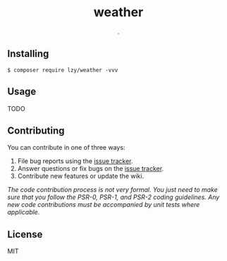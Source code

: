 <h1 align="center"> weather </h1>

<p align="center"> .</p>


## Installing

```shell
$ composer require lzy/weather -vvv
```

## Usage

TODO

## Contributing

You can contribute in one of three ways:

1. File bug reports using the [issue tracker](https://github.com/lzy/weather/issues).
2. Answer questions or fix bugs on the [issue tracker](https://github.com/lzy/weather/issues).
3. Contribute new features or update the wiki.

_The code contribution process is not very formal. You just need to make sure that you follow the PSR-0, PSR-1, and PSR-2 coding guidelines. Any new code contributions must be accompanied by unit tests where applicable._

## License

MIT